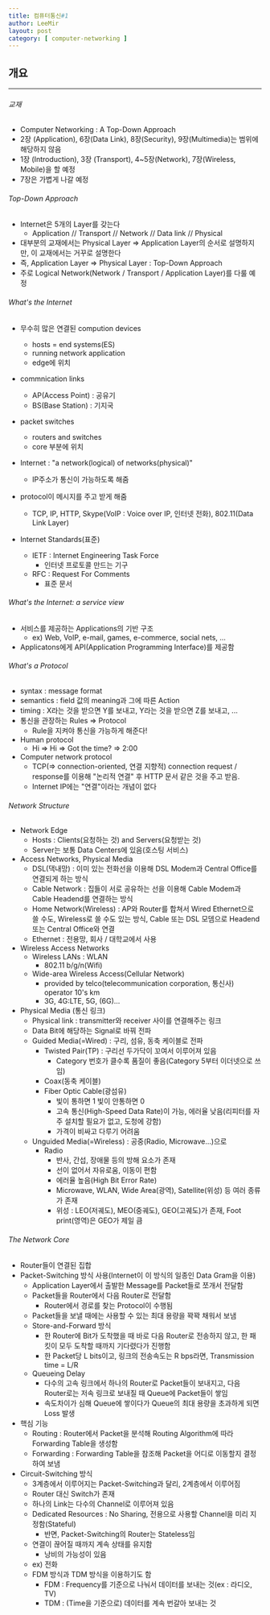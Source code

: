 ```yaml
---
title: 컴퓨터통신#1
author: LeeMir
layout: post
category: [ computer-networking ]
---
```


## 개요

- - -

###### 교재

- Computer Networking : A Top-Down Approach
- 2장 (Application), 6장(Data Link), 8장(Security), 9장(Multimedia)는 범위에 해당하지 않음
- 1장 (Introduction), 3장 (Transport), 4~5장(Network), 7장(Wireless, Mobile)을 할 예정
- 7장은 가볍게 나갈 예정



###### Top-Down Approach

- Internet은 5개의 Layer를 갖는다
  - Application // Transport // Network // Data link // Physical
- 대부분의 교재에서는 Physical Layer => Application Layer의 순서로 설명하지만, 이 교재에서는 거꾸로 설명한다
- 즉, Application Layer => Physical Layer : Top-Down Approach
- 주로 Logical Network(Network / Transport / Application Layer)를 다룰 예정



###### What's the Internet

- 무수히 많은 연결된 compution devices
  - hosts = end systems(ES)
  - running network application
  - edge에 위치
- commnication links
  - AP(Access Point) : 공유기
  - BS(Base Station) : 기지국
- packet switches
  - routers and switches
  - core 부분에 위치

- Internet : "a network(logical) of networks(physical)"
  - IP주소가 통신이 가능하도록 해줌
- protocol이 메시지를 주고 받게 해줌
  - TCP, IP, HTTP, Skype(VoIP : Voice over IP, 인터넷 전화), 802.11(Data Link Layer)
- Internet Standards(표준)
  - IETF : Internet Engineering Task Force
    - 인터넷 프로토콜 만드는 기구
  - RFC : Request For Comments
    - 표준 문서



###### What's the Internet: a service view

- 서비스를 제공하는 Applications의 기반 구조
  - ex) Web, VoIP, e-mail, games, e-commerce, social nets, ...
- Applicatons에게 API(Application Programming Interface)를 제공함



###### What's a Protocol

- syntax : message format
- semantics : field 값의 meaning과 그에 따른 Action
- timing : X라는 것을 받으면 Y를 보내고, Y라는 것을 받으면 Z를 보내고, ...
- 통신을 관장하는 Rules => Protocol
  - Rule을 지켜야 통신을 가능하게 해준다!
- Human protocol
  - Hi => Hi => Got the time? => 2:00
- Computer network protocol
  - TCP(=> connection-oriented, 연결 지향적) connection request / response를 이용해 "논리적 연결" 후 HTTP 문서 같은 것을 주고 받음.
  - Internet IP에는 "연결"이라는 개념이 없다



###### Network Structure 

- Network Edge
  - Hosts : Clients(요청하는 것) and Servers(요청받는 것)
  - Server는 보통 Data Centers에 있음(호스팅 서비스)
- Access Networks,  Physical Media
  - DSL(댁내망) : 이미 있는 전화선을 이용해 DSL Modem과 Central Office를 연결되게 하는 방식
  - Cable Network : 집들이 서로 공유하는 선을 이용해 Cable Modem과 Cable Headend를 연결하는 방식
  - Home Network(Wireless) : AP와 Router를 합쳐서 Wired Ethernet으로 쓸 수도, Wireless로 쓸 수도 있는 방식, Cable 또는 DSL 모뎀으로 Headend 또는 Central Office와 연결
  - Ethernet : 전용망, 회사 / 대학교에서 사용
- Wireless Access Networks
  - Wireless LANs : WLAN
    - 802.11 b/g/n(Wifi)
  - Wide-area Wireless Access(Cellular Network)
    - provided by telco(telecommunication corporation, 통신사) operator 10's km
    - 3G, 4G:LTE, 5G, (6G)...
- Physical Media (통신 링크)
  - Physical link : transmitter와 receiver 사이를 연결해주는 링크
  - Data Bit에 해당하는 Signal로 바꿔 전파
  - Guided Media(=Wired) : 구리, 섬유, 동축 케이블로 전파
    - Twisted Pair(TP) : 구리선 두가닥이 꼬여서 이루어져 있음
      - Category 번호가 클수록 품질이 좋음(Category 5부터 이더넷으로 쓰임) 
    - Coax(동축 케이블)
    - Fiber Optic Cable(광섬유)
      - 빛이 통하면 1 빛이 안통하면 0
      - 고속 통신(High-Speed Data Rate)이 가능, 에러율 낮음(리피터를 자주 설치할 필요가 없고, 도청에 강함)
      - 가격이 비싸고 다루기 어려움
  - Unguided Media(=Wireless) : 공중(Radio, Microwave...)으로 
    - Radio
      - 반사, 간섭, 장애물 등의 방해 요소가 존재
      - 선이 없어서 자유로움, 이동이 편함
      - 에러율 높음(High Bit Error Rate)
      - Microwave, WLAN, Wide Area(광역), Satellite(위성) 등 여러 종류가 존재
      - 위성 : LEO(저궤도), MEO(중궤도), GEO(고궤도)가 존재, Foot print(영역)은 GEO가 제일 큼



###### The Network Core

- Router들이 연결된 집합
- Packet-Switching 방식 사용(Internet이 이 방식의 일종인 Data Gram을 이용)
  - Application Layer에서 출발한 Message를 Packet들로 쪼개서 전달함
  - Packet들을 Router에서 다음 Router로 전달함
    - Router에서 경로를 찾는 Protocol이 수행됨
  - Packet들을 보낼 때에는 사용할 수 있는 최대 용량을 꽉꽉 채워서 보냄
  - Store-and-Forward 방식
    - 한 Router에 Bit가 도착했을 때 바로 다음 Router로 전송하지 않고, 한 패킷이 모두 도착할 때까지 기다렸다가 진행함
    - 한 Packet당 L bits이고, 링크의 전송속도는 R bps라면, Transmission time = L/R
  - Queueing Delay
    - 다수의 고속 링크에서 하나의 Router로 Packet들이 보내지고, 다음 Router로는 저속 링크로 보내질 때 Queue에 Packet들이 쌓임
    - 속도차이가 심해 Queue에 쌓이다가 Queue의 최대 용량을 초과하게 되면 Loss 발생
- 핵심 기능
  - Routing : Router에서 Packet을 분석해 Routing Algorithm에 따라 Forwarding Table을 생성함
  - Forwarding : Forwarding Table을 참조해 Packet을 어디로 이동할지 결정하여 보냄
- Circuit-Switching 방식
  - 3계층에서 이루어지는 Packet-Switching과 달리, 2계층에서 이루어짐
  - Router 대신 Switch가 존재
  - 하나의 Link는 다수의 Channel로 이루어져 있음
  - Dedicated Resources : No Sharing, 전용으로 사용할 Channel을 미리 지정함(Stateful)
    - 반면, Packet-Switching의 Router는 Stateless임
  - 연결이 끊어질 때까지 계속 상태를 유지함
    - 낭비의 가능성이 있음
  - ex) 전화
  - FDM 방식과 TDM 방식을 이용하기도 함
    - FDM : Frequency를 기준으로 나눠서 데이터를 보내는 것(ex : 라디오, TV)
    - TDM : (Time을 기준으로) 데이터를 계속 번갈아 보내는 것

























